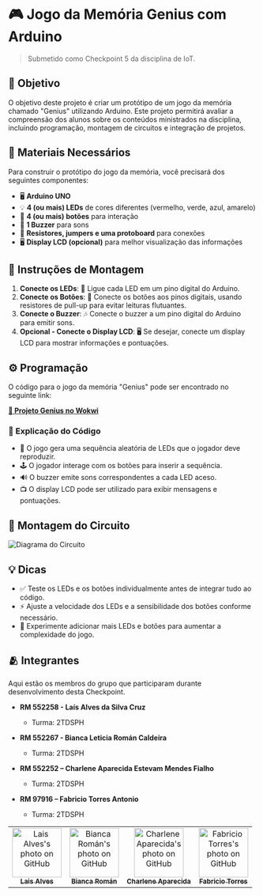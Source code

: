 # 🎮 Jogo da Memória Genius com Arduino 

> Submetido como Checkpoint 5 da disciplina de IoT.

## 🎯 Objetivo
O objetivo deste projeto é criar um protótipo de um jogo da memória chamado "Genius" utilizando Arduino. Este projeto permitirá avaliar a compreensão dos alunos sobre os conteúdos ministrados na disciplina, incluindo programação, montagem de circuitos e integração de projetos.

## 🔧 Materiais Necessários
Para construir o protótipo do jogo da memória, você precisará dos seguintes componentes:

- 🖥️ **Arduino UNO**
- 💡 **4 (ou mais) LEDs** de cores diferentes (vermelho, verde, azul, amarelo)
- 🔘 **4 (ou mais) botões** para interação
- 🎵 **1 Buzzer** para sons
- 🔌 **Resistores, jumpers e uma protoboard** para conexões
- 🖥️ **Display LCD (opcional)** para melhor visualização das informações

## 📑 Instruções de Montagem
1. **Conecte os LEDs**: 🔗 Ligue cada LED em um pino digital do Arduino.
2. **Conecte os Botões**: 🔘 Conecte os botões aos pinos digitais, usando resistores de pull-up para evitar leituras flutuantes.
3. **Conecte o Buzzer**: 🎶 Conecte o buzzer a um pino digital do Arduino para emitir sons.
4. **Opcional - Conecte o Display LCD**: 🖥️ Se desejar, conecte um display LCD para mostrar informações e pontuações.

## ⚙️ Programação
O código para o jogo da memória "Genius" pode ser encontrado no seguinte link:

[**🚀 Projeto Genius no Wokwi**](https://wokwi.com/projects/411729434682390529)

### 📜 Explicação do Código
- 🎲 O jogo gera uma sequência aleatória de LEDs que o jogador deve reproduzir.
- 🕹️ O jogador interage com os botões para inserir a sequência.
- 🔊 O buzzer emite sons correspondentes a cada LED aceso.
- 📺 O display LCD pode ser utilizado para exibir mensagens e pontuações.

## 🔧 Montagem do Circuito
![Diagrama do Circuito](https://github.com/user-attachments/assets/ea7d0197-6c2d-4bd9-ba1a-37805cbb97ff)

## 💡 Dicas
- ✅ Teste os LEDs e os botões individualmente antes de integrar tudo ao código.
- ⚡ Ajuste a velocidade dos LEDs e a sensibilidade dos botões conforme necessário.
- 🌟 Experimente adicionar mais LEDs e botões para aumentar a complexidade do jogo.

## 🫂 Integrantes

Aqui estão os membros do grupo que participaram durante desenvolvimento desta Checkpoint.

* **RM 552258 - Laís Alves da Silva Cruz**
  - Turma: 2TDSPH

* **RM 552267 - Bianca Leticia Román Caldeira**
  - Turma: 2TDSPH
    
* **RM 552252 – Charlene Aparecida Estevam Mendes Fialho**
  - Turma: 2TDSPH

* **RM 97916 – Fabricio Torres Antonio**
  - Turma: 2TDSPH


<table>
  <tr>
    <td align="center">
      <a href="https://github.com/laiscrz">
        <img src="https://avatars.githubusercontent.com/u/133046134?v=4" width="100px;" alt="Lais Alves's photo on GitHub"/><br>
        <sub>
          <b>Lais Alves</b>
        </sub>
      </a>
    </td>
        <td align="center">
      <a href="https://github.com/biancaroman">
        <img src="https://avatars.githubusercontent.com/u/128830935?v=4" width="100px;" border-radius='50%' alt="Bianca Román's photo on GitHub"/><br>
        <sub>
          <b>Bianca Román</b>
        </sub>
      </a>
    </td>
    <td align="center">
      <a href="https://github.com/charlenefialho">
        <img src="https://avatars.githubusercontent.com/u/94643076?v=4" width="100px;" border-radius='50%' alt="Charlene Aparecida's photo on GitHub"/><br>
        <sub>
          <b>Charlene Aparecida</b>
        </sub>
      </a>
    </td>
     <td align="center">
      <a href="https://github.com/Fabs0602">
        <img src="https://avatars.githubusercontent.com/u/111320639?v=4" width="100px;" border-radius='50%' alt="Fabricio Torres's photo on GitHub"/><br>
        <sub>
          <b>Fabricio Torres</b>
        </sub>
      </a>
    </td>
  </tr>
</table>
